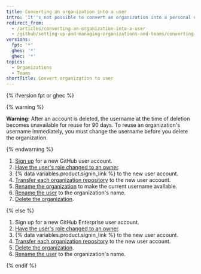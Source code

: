```yaml
---
title: Converting an organization into a user
intro: 'It''s not possible to convert an organization into a personal user account, but you can create a new user account and transfer the organization''s repositories to it.'
redirect_from:
  - /articles/converting-an-organization-into-a-user
  - /github/setting-up-and-managing-organizations-and-teams/converting-an-organization-into-a-user
versions:
  fpt: '*'
  ghes: '*'
  ghec: '*'
topics:
  - Organizations
  - Teams
shortTitle: Convert organization to user
---
```


{% ifversion fpt or ghec %}

{% warning %}

**Warning:** After an account is deleted, the username at the time of deletion becomes unavailable for reuse for 90 days. To reuse an organization's username immediately, you must change the username before you delete the organization.

 {% endwarning %}

1. [Sign up](/articles/signing-up-for-a-new-github-account) for a new GitHub user account.
2. [Have the user's role changed to an owner](/articles/changing-a-person-s-role-to-owner).
3. {% data variables.product.signin_link %} to the new user account.
4. [Transfer each organization repository](/articles/how-to-transfer-a-repository) to the new user account.
5. [Rename the organization](/account-and-profile/setting-up-and-managing-your-github-user-account/managing-user-account-settings/changing-your-github-username) to make the current username available.
6. [Rename the user](/account-and-profile/setting-up-and-managing-your-github-user-account/managing-user-account-settings/changing-your-github-username) to the organization's name.
6. [Delete the organization](/organizations/managing-organization-settings/deleting-an-organization-account).


{% else %}

1. Sign up for a new GitHub Enterprise user account.
2. [Have the user's role changed to an owner](/articles/changing-a-person-s-role-to-owner).
3. {% data variables.product.signin_link %} to the new user account.
4. [Transfer each organization repository](/articles/how-to-transfer-a-repository) to the new user account.
5. [Delete the organization](/articles/deleting-an-organization-account).
6. [Rename the user](/articles/changing-your-github-username) to the organization's name.

{% endif %}
